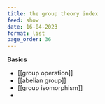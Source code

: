 ```yaml
---
title: the group theory index
feed: show
date: 16-04-2023
format: list
page_order: 36
---
```



**Basics**
- [[group operation]]
- [[abelian group]]
- [[group isomorphism]]
- 